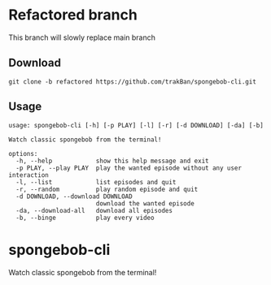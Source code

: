 # Refactored branch
This branch will slowly replace main branch

## Download
```
git clone -b refactored https://github.com/trakBan/spongebob-cli.git
```

## Usage
```
usage: spongebob-cli [-h] [-p PLAY] [-l] [-r] [-d DOWNLOAD] [-da] [-b]

Watch classic spongebob from the terminal!

options:
  -h, --help            show this help message and exit
  -p PLAY, --play PLAY  play the wanted episode without any user interaction
  -l, --list            list episodes and quit
  -r, --random          play random episode and quit
  -d DOWNLOAD, --download DOWNLOAD
                        download the wanted episode
  -da, --download-all   download all episodes
  -b, --binge           play every video
```

# spongebob-cli
Watch classic spongebob from the terminal!

